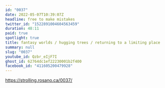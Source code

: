 ```yaml
---
id: "0037"
date: 2022-05-07T10:39:07Z
headline: free to make mistakes
twitter_id: "1522891004604563459"
duration: 48:11
paid: true
spotlight: true
title: fantasy worlds / hugging trees / returning to a limiting place
summary: null
slug: "0037"
youtube_id: Qzbr_eIjF7I
ghost_id: 62764dc1ef22230001b2f400
facebook_id: "411605200479928"
---
```

https://strolling.rosano.ca/0037/
